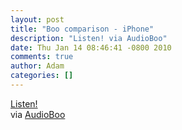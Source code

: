 ```yaml
---
layout: post
title: "Boo comparison - iPhone"
description: "Listen! via AudioBoo"
date: Thu Jan 14 08:46:41 -0800 2010
comments: true
author: Adam
categories: []
---
```


<object type="application/x-shockwave-flash" height="129" width="400">
        <param name="movie" value="http://boos.audioboo.fm/swf/fullsize_player.swf" />
        <param name="scale" value="noscale" />
        <param name="salign" value="lt" />
        <param name="bgColor" value="#FFFFFF" />
        <param name="wmode" value="window" />
        <param name="FlashVars" value="mp3=http%3A%2F%2Faudioboo.fm%2Fboos%2F90849-boo-comparison-iphone.mp3&amp;mp3Author=adambird&amp;mp3LinkURL=http%3A%2F%2Faudioboo.fm%2Fboos%2F90849-boo-comparison-iphone&amp;mp3Title=Boo+comparison+-+iPhone&amp;mp3Time=04.45pm+14+Jan+2010" />
        <a href="http://audioboo.fm/boos/90849-boo-comparison-iphone.mp3">Listen!</a>
      </object>


<div class="posterous_quote_citation">via <a href="http://audioboo.fm/boos/90849-boo-comparison-iphone">AudioBoo</a></div>